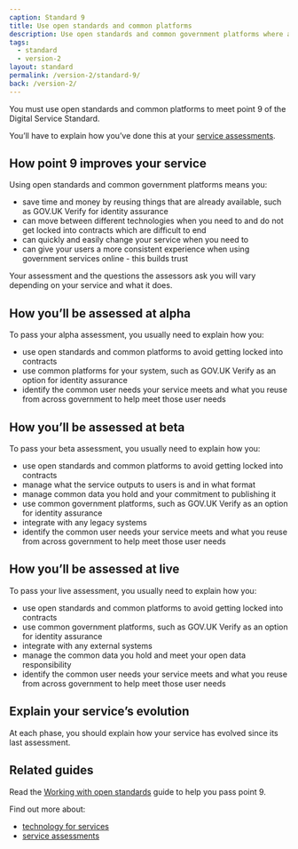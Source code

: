 ```yaml
---
caption: Standard 9
title: Use open standards and common platforms
description: Use open standards and common government platforms where available, including GOV.UK Verify as an option for identity assurance.
tags:
  - standard
  - version-2
layout: standard
permalink: /version-2/standard-9/
back: /version-2/
---
```


You must use open standards and common platforms to meet point 9 of the Digital Service Standard.

You’ll have to explain how you’ve done this at your [service assessments](https://www.gov.uk/service-manual/service-assessments/how-service-assessments-work).

## How point 9 improves your service

Using open standards and common government platforms means you:

- save time and money by reusing things that are already available, such as GOV.UK Verify for identity assurance
- can move between different technologies when you need to and do not get locked into contracts which are difficult to end
- can quickly and easily change your service when you need to
- can give your users a more consistent experience when using government services online - this builds trust

Your assessment and the questions the assessors ask you will vary depending on your service and what it does.

## How you’ll be assessed at alpha

To pass your alpha assessment, you usually need to explain how you:

- use open standards and common platforms to avoid getting locked into contracts
- use common platforms for your system, such as GOV.UK Verify as an option for identity assurance
- identify the common user needs your service meets and what you reuse from across government to help meet those user needs

## How you’ll be assessed at beta

To pass your beta assessment, you usually need to explain how you:

- use open standards and common platforms to avoid getting locked into contracts
- manage what the service outputs to users is and in what format
- manage common data you hold and your commitment to publishing it
- use common government platforms, such as GOV.UK Verify as an option for identity assurance
- integrate with any legacy systems
- identify the common user needs your service meets and what you reuse from across government to help meet those user needs

## How you’ll be assessed at live

To pass your live assessment, you usually need to explain how you:

- use open standards and common platforms to avoid getting locked into contracts
- use common government platforms, such as GOV.UK Verify as an option for identity assurance
- integrate with any external systems
- manage the common data you hold and meet your open data responsibility
- identify the common user needs your service meets and what you reuse from across government to help meet those user needs

## Explain your service’s evolution

At each phase, you should explain how your service has evolved since its last assessment.

## Related guides

Read the [Working with open standards](https://www.gov.uk/service-manual/making-software/open-standards-and-licensing.html) guide to help you pass point 9.

Find out more about:

- [technology for services](https://www.gov.uk/service-manual/technology)
- [service assessments](https://www.gov.uk/service-manual/service-assessments)
